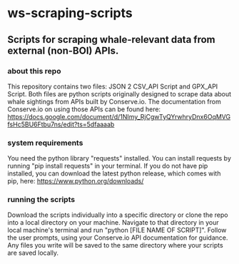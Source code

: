 # ws-scraping-scripts
## Scripts for scraping whale-relevant data from external (non-BOI) APIs. 

### about this repo
This repository contains two files: JSON 2 CSV_API Script and GPX_API Script. 
Both files are python scripts originally designed to scrape data about whale sightings from APIs built by Conserve.io. The documentation from Conserve.io on using those APIs can be found here: https://docs.google.com/document/d/1NImy_RjCgwTyQYrwhryDnx6OqMVGfsHc5BU6Ftbu7ns/edit?ts=5dfaaaab

### system requirements
You need the python library "requests" installed. 
You can install requests by running "pip install requests" in your terminal. 
If you do not have pip installed, you can download the latest python release, which comes with pip, here:
https://www.python.org/downloads/

### running the scripts 
Download the scripts individually into a specific directory or clone the repo into a local directory on your machine. 
Navigate to that directory in your local machine's terminal and run "python [FILE NAME OF SCRIPT]".
Follow the user prompts, using your Conserve.io API documentation for guidance. 
Any files you write will be saved to the same directory where your scripts are saved locally. 

